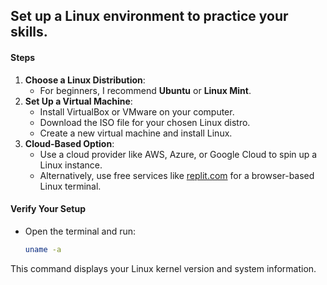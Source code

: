 
## Set up a Linux environment to practice your skills.

#### Steps
1. **Choose a Linux Distribution**:
   - For beginners, I recommend **Ubuntu** or **Linux Mint**.
2. **Set Up a Virtual Machine**:
   - Install VirtualBox or VMware on your computer.
   - Download the ISO file for your chosen Linux distro.
   - Create a new virtual machine and install Linux.
3. **Cloud-Based Option**:
   - Use a cloud provider like AWS, Azure, or Google Cloud to spin up a Linux instance.
   - Alternatively, use free services like [replit.com](https://replit.com) for a browser-based Linux terminal.

#### Verify Your Setup
- Open the terminal and run:
  ```bash
  uname -a
  ```
This command displays your Linux kernel version and system information.
